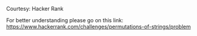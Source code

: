 Courtesy: Hacker Rank


For better understanding please go on this link: https://www.hackerrank.com/challenges/permutations-of-strings/problem
